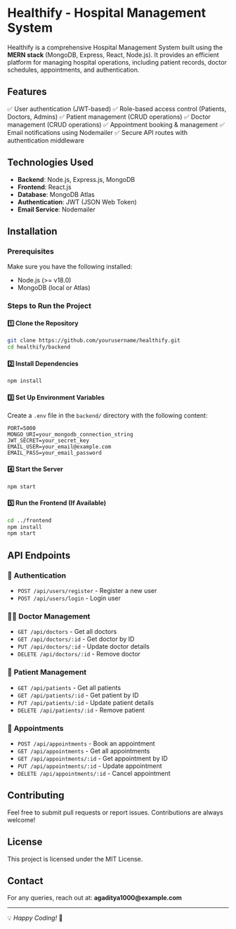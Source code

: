 # Healthify - Hospital Management System

Healthify is a comprehensive Hospital Management System built using the **MERN stack** (MongoDB, Express, React, Node.js). It provides an efficient platform for managing hospital operations, including patient records, doctor schedules, appointments, and authentication.

## Features

✅ User authentication (JWT-based)
✅ Role-based access control (Patients, Doctors, Admins)
✅ Patient management (CRUD operations)
✅ Doctor management (CRUD operations)
✅ Appointment booking & management
✅ Email notifications using Nodemailer
✅ Secure API routes with authentication middleware

## Technologies Used

- **Backend**: Node.js, Express.js, MongoDB
- **Frontend**: React.js
- **Database**: MongoDB Atlas
- **Authentication**: JWT (JSON Web Token)
- **Email Service**: Nodemailer

## Installation

### Prerequisites

Make sure you have the following installed:

- Node.js (>= v18.0)
- MongoDB (local or Atlas)

### Steps to Run the Project

#### 1️⃣ Clone the Repository

```sh
git clone https://github.com/yourusername/healthify.git
cd healthify/backend
```

#### 2️⃣ Install Dependencies

```sh
npm install
```

#### 3️⃣ Set Up Environment Variables

Create a `.env` file in the `backend/` directory with the following content:

```env
PORT=5000
MONGO_URI=your_mongodb_connection_string
JWT_SECRET=your_secret_key
EMAIL_USER=your_email@example.com
EMAIL_PASS=your_email_password
```

#### 4️⃣ Start the Server

```sh
npm start
```

#### 5️⃣ Run the Frontend (If Available)

```sh
cd ../frontend
npm install
npm start
```

## API Endpoints

### 🏥 **Authentication**

- `POST /api/users/register` - Register a new user
- `POST /api/users/login` - Login user

### 👨‍⚕️ **Doctor Management**

- `GET /api/doctors` - Get all doctors
- `GET /api/doctors/:id` - Get doctor by ID
- `PUT /api/doctors/:id` - Update doctor details
- `DELETE /api/doctors/:id` - Remove doctor

### 🏥 **Patient Management**

- `GET /api/patients` - Get all patients
- `GET /api/patients/:id` - Get patient by ID
- `PUT /api/patients/:id` - Update patient details
- `DELETE /api/patients/:id` - Remove patient

### 📅 **Appointments**

- `POST /api/appointments` - Book an appointment
- `GET /api/appointments` - Get all appointments
- `GET /api/appointments/:id` - Get appointment by ID
- `PUT /api/appointments/:id` - Update appointment
- `DELETE /api/appointments/:id` - Cancel appointment

## Contributing

Feel free to submit pull requests or report issues. Contributions are always welcome!

## License

This project is licensed under the MIT License.

## Contact

For any queries, reach out at: **agaditya1000\@example.com**

---

💡 *Happy Coding!* 🎉

